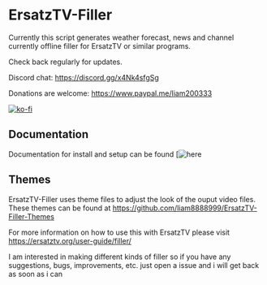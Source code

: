 # ErsatzTV-Filler
 Currently this script  generates weather forecast, news and channel currently offline filler for ErsatzTV or similar programs.

 Check back regularly for updates.

Discord chat: https://discord.gg/x4Nk4sfgSg

Donations are welcome: https://www.paypal.me/liam200333

[![ko-fi](https://ko-fi.com/img/githubbutton_sm.svg)](https://ko-fi.com/E1E4MI8T5)

## Documentation

Documentation for install and setup can be found [![here](https://liam8888999.github.io/ErsatzTV-Filler/)

## Themes
ErsatzTV-Filler uses theme files to adjust the look of the ouput video files.
These themes can be found at https://github.com/liam8888999/ErsatzTV-Filler-Themes


For more information on how to use this with ErsatzTV please visit https://ersatztv.org/user-guide/filler/


 I am interested in making different kinds of filler so if you have any suggestions, bugs, improvements, etc. just open a issue and i will get back as soon as i can
